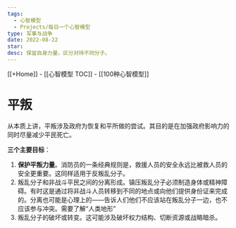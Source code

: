 ```yaml
---
tags:
  - 心智模型
  - Projects/每日一个心智模型
type: 军事与战争
date: 2022-08-22
star: 
desc: 保留自身力量，区分对待不同分子。
---
```

[[+Home]] - [[心智模型 TOC]] - [[100种心智模型]]


# 平叛

从本质上讲，平叛涉及政府为恢复和平所做的尝试。其目的是在加强政府影响力的同时尽量减少平民死亡。


**三个主要目标**：

1. **保护平叛力量**。消防员的一条经典规则是，救援人员的安全永远比被救人员的安全更重要。这同样适用于反叛乱分子。  
2. 叛乱分子和非战斗平民之间的分离形成。镇压叛乱分子必须制造身体或精神障碍。有时这是通过将非战斗人员转移到不同的地点或向他们提供身份证来完成的。分离也可能是心理上的——告诉人们他们不应该站在叛乱分子一边，也不应该参与冲突。需要了解“人类地形”  
3. 叛乱分子的破坏或转变。这可能涉及破坏权力结构、切断资源或战略暗杀。





















